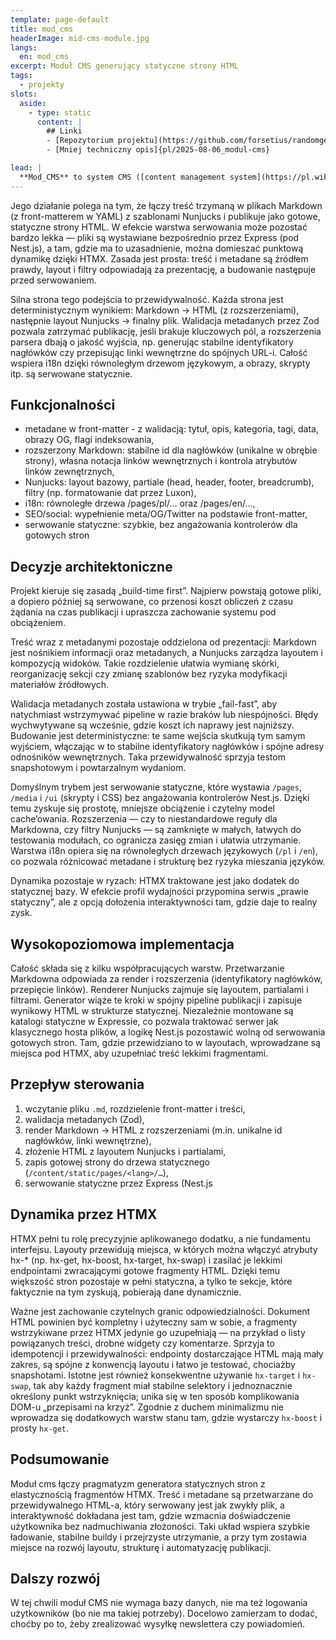 ```yaml
---
template: page-default
title: mod_cms
headerImage: mid-cms-module.jpg
langs:
  en: mod_cms
excerpt: Moduł CMS generujący statyczne strony HTML
tags:
  - projekty
slots:
  aside:
    - type: static
      content: |
        ## Linki
        - [Repozytorium projektu](https://github.com/forsetius/randomgen-nest2)
        - [Mniej techniczny opis]{pl/2025-08-06_modul-cms}

lead: |
  **Mod_CMS** to system CMS ([content management system](https://pl.wikipedia.org/wiki/System_zarz%C4%85dzania_tre%C5%9Bci%C4%85)) zrealizowany w Node.js i TypeScript jako moduł aplikacji w NestJS.
---
```


Jego działanie polega na tym, że łączy treść trzymaną w plikach Markdown (z front-matterem w YAML) z szablonami Nunjucks i publikuje jako gotowe, statyczne strony HTML. W efekcie warstwa serwowania może pozostać bardzo lekka — pliki są wystawiane bezpośrednio przez Express (pod Nest.js), a tam, gdzie ma to uzasadnienie, można domieszać punktową dynamikę dzięki HTMX. Zasada jest prosta: treść i metadane są źródłem prawdy, layout i filtry odpowiadają za prezentację, a budowanie następuje przed serwowaniem.

Silna strona tego podejścia to przewidywalność. Każda strona jest deterministycznym wynikiem: Markdown → HTML (z rozszerzeniami), następnie layout Nunjucks → finalny plik. Walidacja metadanych przez Zod pozwala zatrzymać publikację, jeśli brakuje kluczowych pól, a rozszerzenia parsera dbają o jakość wyjścia, np. generując stabilne identyfikatory nagłówków czy przepisując linki wewnętrzne do spójnych URL-i. Całość wspiera i18n dzięki równoległym drzewom językowym, a obrazy, skrypty itp. są serwowane statycznie.

## Funkcjonalności
- metadane w front-matter - z walidacją: tytuł, opis, kategoria, tagi, data, obrazy OG, flagi indeksowania,
- rozszerzony Markdown: stabilne id dla nagłówków (unikalne w obrębie strony), własna notacja linków wewnętrznych i kontrola atrybutów linków zewnętrznych,
- Nunjucks: layout bazowy, partiale (head, header, footer, breadcrumb), filtry (np. formatowanie dat przez Luxon),
- i18n: równoległe drzewa /pages/pl/… oraz /pages/en/…,
- SEO/social: wypełnienie meta/OG/Twitter na podstawie front-matter,
- serwowanie statyczne: szybkie, bez angażowania kontrolerów dla gotowych stron

## Decyzje architektoniczne

Projekt kieruje się zasadą „build-time first”. Najpierw powstają gotowe pliki, a dopiero później są serwowane, co przenosi koszt obliczeń z czasu żądania na czas publikacji i upraszcza zachowanie systemu pod obciążeniem. 

Treść wraz z metadanymi pozostaje oddzielona od prezentacji: Markdown jest nośnikiem informacji oraz metadanych, a Nunjucks zarządza layoutem i kompozycją widoków. Takie rozdzielenie ułatwia wymianę skórki, reorganizację sekcji czy zmianę szablonów bez ryzyka modyfikacji materiałów źródłowych.

Walidacja metadanych została ustawiona w trybie „fail-fast”, aby natychmiast wstrzymywać pipeline w razie braków lub niespójności. Błędy wychwytywane są wcześnie, gdzie koszt ich naprawy jest najniższy. Budowanie jest deterministyczne: te same wejścia skutkują tym samym wyjściem, włączając w to stabilne identyfikatory nagłówków i spójne adresy odnośników wewnętrznych. Taka przewidywalność sprzyja testom snapshotowym i powtarzalnym wydaniom.

Domyślnym trybem jest serwowanie statyczne, które wystawia `/pages`, `/media` i `/ui` (skrypty i CSS) bez angażowania kontrolerów Nest.js. Dzięki temu zyskuje się prostotę, mniejsze obciążenie i czytelny model cache’owania. Rozszerzenia — czy to niestandardowe reguły dla Markdowna, czy filtry Nunjucks — są zamknięte w małych, łatwych do testowania modułach, co ogranicza zasięg zmian i ułatwia utrzymanie. Warstwa i18n opiera się na równoległych drzewach językowych (`/pl` i `/en`), co pozwala różnicować metadane i strukturę bez ryzyka mieszania języków.

Dynamika pozostaje w ryzach: HTMX traktowane jest jako dodatek do statycznej bazy. W efekcie profil wydajności przypomina serwis „prawie statyczny”, ale z opcją dołożenia interaktywności tam, gdzie daje to realny zysk.

## Wysokopoziomowa implementacja

Całość składa się z kilku współpracujących warstw. Przetwarzanie Markdowna odpowiada za render i rozszerzenia (identyfikatory nagłówków, przepięcie linków). Renderer Nunjucks zajmuje się layoutem, partialami i filtrami. Generator wiąże te kroki w spójny pipeline publikacji i zapisuje wynikowy HTML w strukturze statycznej. Niezależnie montowane są katalogi statyczne w Expressie, co pozwala traktować serwer jak klasycznego hosta plików, a logikę Nest.js pozostawić wolną od serwowania gotowych stron. Tam, gdzie przewidziano to w layoutach, wprowadzane są miejsca pod HTMX, aby uzupełniać treść lekkimi fragmentami.

## Przepływ sterowania

1. wczytanie pliku `.md`, rozdzielenie front-matter i treści,
2. walidacja metadanych (Zod),
3. render Markdown → HTML z rozszerzeniami (m.in. unikalne id nagłówków, linki wewnętrzne),
4. złożenie HTML z layoutem Nunjucks i partialami,
5. zapis gotowej strony do drzewa statycznego (`/content/static/pages/<lang>/…`),
6. serwowanie statyczne przez Express (Nest.js

## Dynamika przez HTMX

HTMX pełni tu rolę precyzyjnie aplikowanego dodatku, a nie fundamentu interfejsu. Layouty przewidują miejsca, w których można włączyć atrybuty hx-* (np. hx-get, hx-boost, hx-target, hx-swap) i zasilać je lekkimi endpointami zwracającymi gotowe fragmenty HTML. Dzięki temu większość stron pozostaje w pełni statyczna, a tylko te sekcje, które faktycznie na tym zyskują, pobierają dane dynamicznie.

Ważne jest zachowanie czytelnych granic odpowiedzialności. Dokument HTML powinien być kompletny i użyteczny sam w sobie, a fragmenty wstrzykiwane przez HTMX jedynie go uzupełniają — na przykład o listy powiązanych treści, drobne widgety czy komentarze. Sprzyja to idempotencji i przewidywalności: endpointy dostarczające HTML mają mały zakres, są spójne z konwencją layoutu i łatwo je testować, chociażby snapshotami. Istotne jest również konsekwentne używanie `hx-target` i `hx-swap`, tak aby każdy fragment miał stabilne selektory i jednoznacznie określony punkt wstrzyknięcia; unika się w ten sposób komplikowania DOM-u „przepisami na krzyż”. Zgodnie z duchem minimalizmu nie wprowadza się dodatkowych warstw stanu tam, gdzie wystarczy `hx-boost` i prosty `hx-get`. 

## Podsumowanie

Moduł cms łączy pragmatyzm generatora statycznych stron z elastycznością fragmentów HTMX. Treść i metadane są przetwarzane do przewidywalnego HTML-a, który serwowany jest jak zwykły plik, a interaktywność dokładana jest tam, gdzie wzmacnia doświadczenie użytkownika bez nadmuchiwania złożoności. Taki układ wspiera szybkie ładowanie, stabilne buildy i przejrzyste utrzymanie, a przy tym zostawia miejsce na rozwój layoutu, strukturę i automatyzację publikacji.

## Dalszy rozwój

W tej chwili moduł CMS nie wymaga bazy danych, nie ma też logowania użytkowników (bo nie ma takiej potrzeby). Docelowo zamierzam to dodać, choćby po to, żeby zrealizować wysyłkę newslettera czy powiadomień.
